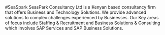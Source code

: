 #SeaSpark
SeasPark Consultancy Ltd is a Kenyan based consultancy firm that offers Business and Technology Solutions. We provide advanced solutions to complex challenges experienced by Businesses. Our Key areas of focus include Staffing & Recruitment and Business Solutions & Consulting which involves SAP Services and SAP Business Solutions.
#